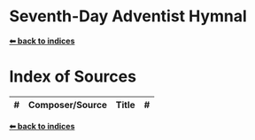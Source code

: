 # Seventh-Day Adventist Hymnal

**[⬅ back to indices](../README.md)**

# Index of Sources
\# | Composer/Source  | Title | #                       
-- |------|--------|----------

**[⬅ back to indices](../README.md)**
